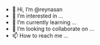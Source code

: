 - 👋 Hi, I’m @reynasan
- 👀 I’m interested in ...
- 🌱 I’m currently learning ...
- 💞️ I’m looking to collaborate on ...
- 📫 How to reach me ...

<!---
reynasan/reynasan is a ✨ special ✨ repository because its `README.md` (this file) appears on your GitHub profile.
You can click the Preview link to take a look at your changes.
--->
